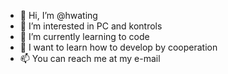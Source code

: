 - 👋 Hi, I’m @hwating
- 👀 I’m interested in PC and kontrols
- 🌱 I’m currently learning to code
- 💞️ I want to learn how to develop by cooperation
- 📫 You can reach me at my e-mail

<!---
hwating/hwating is a ✨ special ✨ repository because its `README.md` (this file) appears on your GitHub profile.
You can click the Preview link to take a look at your changes.
--->
